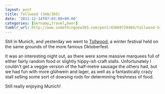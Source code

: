 ```yaml
---
layout: post
title: Tollwood (348/365)
date: '2011-12-14T07:03:00+00:00'
categories: [Gernamy,travel,beer]
tumblr_url: http://www.somethingnew365.com/post/43669728404/tollwood-348365
---
```

Still in Munich, and yesterday we went to [Tollwood](http://www.tollwood.de/english/winterfestival-2011/), a winter festival held on the same grounds of the more famous Oktoberfest.

It was an interesting night out, as there were some massive marquees full of either fairly random food or slightly hippy-ish craft stalls. Unfortunately I couldn’t get a veggie version of the half-metre sausage the others had, but we had fun with more glühwein and lager, as well as a fantastically crazy stall selling some sort of dowsing rods for determining freshness of food.

Still really enjoying Munich!

 
